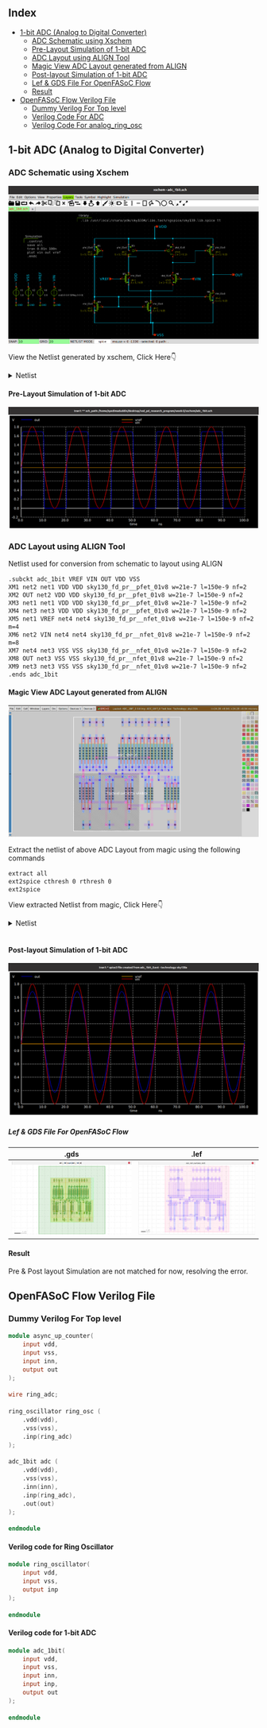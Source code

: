 ## Index
- [1-bit ADC (Analog to Digital Converter)](https://github.com/syedimaduddin/msvsd4bituc/tree/main/Week-5#1-bit-adc-analog-to-digital-converter)
    * [ADC Schematic using Xschem](https://github.com/syedimaduddin/msvsd4bituc/tree/main/Week-5#adc-schematic-using-xschem)
    * [Pre-Layout Simulation of 1-bit ADC](https://github.com/syedimaduddin/msvsd4bituc/tree/main/Week-5#pre-layout-simulation-of-1-bit-adc)
    * [ADC Layout using ALIGN Tool](https://github.com/syedimaduddin/msvsd4bituc/tree/main/Week-5#adc-layout-using-align-tool)
    * [Magic View ADC Layout generated from ALIGN](https://github.com/syedimaduddin/msvsd4bituc/tree/main/Week-5#magic-view-adc-layout-generated-from-align)
    * [Post-layout Simulation of 1-bit ADC](https://github.com/syedimaduddin/msvsd4bituc/tree/main/Week-5#post-layout-simulation-of-1-bit-adc)
    * [Lef & GDS File For OpenFASoC Flow](https://github.com/syedimaduddin/msvsd4bituc/edit/main/Week-5/README.md#lef--gds-file-for-openfasoc-flow)
    * [Result](https://github.com/syedimaduddin/msvsd4bituc/tree/main/Week-5#result)
- [OpenFASoC Flow Verilog File](https://github.com/syedimaduddin/msvsd4bituc/tree/main/Week-5#openfasoc-flow-verilog-file)
    * [Dummy Verilog For Top level](https://github.com/syedimaduddin/msvsd4bituc/tree/main/Week-5#dummy-verilog-for-top-level)
    * [Verilog Code For ADC](https://github.com/syedimaduddin/msvsd4bituc/tree/main/Week-5#verilog-code-for-adc)
    * [Verilog Code For analog_ring_osc](https://github.com/syedimaduddin/msvsd4bituc/tree/main/Week-5#verilog-code-for-analog_ring_osc)

## 1-bit ADC (Analog to Digital Converter)

### ADC Schematic using Xschem
<img src="./Images/adc_prelayout_schematic.png">

View the Netlist generated by xschem, Click Here👇
<details><summary>Netlist</summary>

```
** sch_path: /home/syedimaduddin/Desktop/VSD_PD_Research_Program/Week-5/xschem/adc_1bit.sch
**.subckt adc_1bit
XM1 net4 net2 VDD VDD sky130_fd_pr__pfet_01v8 L=0.15 W=1 nf=1 ad='int((nf+1)/2) * W/nf * 0.29' as='int((nf+2)/2) * W/nf * 0.29'
+ pd='2*int((nf+1)/2) * (W/nf + 0.29)' ps='2*int((nf+2)/2) * (W/nf + 0.29)' nrd='0.29 / W' nrs='0.29 / W'
+ sa=0 sb=0 sd=0 mult=1 m=1
XM2 out net4 VDD VDD sky130_fd_pr__pfet_01v8 L=0.15 W=1 nf=1 ad='int((nf+1)/2) * W/nf * 0.29' as='int((nf+2)/2) * W/nf * 0.29'
+ pd='2*int((nf+1)/2) * (W/nf + 0.29)' ps='2*int((nf+2)/2) * (W/nf + 0.29)' nrd='0.29 / W' nrs='0.29 / W'
+ sa=0 sb=0 sd=0 mult=1 m=1
XM3 net2 net2 VDD VDD sky130_fd_pr__pfet_01v8 L=0.15 W=1 nf=1 ad='int((nf+1)/2) * W/nf * 0.29' as='int((nf+2)/2) * W/nf * 0.29'
+ pd='2*int((nf+1)/2) * (W/nf + 0.29)' ps='2*int((nf+2)/2) * (W/nf + 0.29)' nrd='0.29 / W' nrs='0.29 / W'
+ sa=0 sb=0 sd=0 mult=1 m=1
XM4 net1 net1 VDD VDD sky130_fd_pr__pfet_01v8 L=0.15 W=1 nf=1 ad='int((nf+1)/2) * W/nf * 0.29' as='int((nf+2)/2) * W/nf * 0.29'
+ pd='2*int((nf+1)/2) * (W/nf + 0.29)' ps='2*int((nf+2)/2) * (W/nf + 0.29)' nrd='0.29 / W' nrs='0.29 / W'
+ sa=0 sb=0 sd=0 mult=1 m=1
XM5 net2 in1 net3 net3 sky130_fd_pr__nfet_01v8 L=0.15 W=1 nf=1 ad='int((nf+1)/2) * W/nf * 0.29' as='int((nf+2)/2) * W/nf * 0.29'
+ pd='2*int((nf+1)/2) * (W/nf + 0.29)' ps='2*int((nf+2)/2) * (W/nf + 0.29)' nrd='0.29 / W' nrs='0.29 / W'
+ sa=0 sb=0 sd=0 mult=1 m=1
XM6 net4 in2 net3 net3 sky130_fd_pr__nfet_01v8 L=0.15 W=1 nf=1 ad='int((nf+1)/2) * W/nf * 0.29' as='int((nf+2)/2) * W/nf * 0.29'
+ pd='2*int((nf+1)/2) * (W/nf + 0.29)' ps='2*int((nf+2)/2) * (W/nf + 0.29)' nrd='0.29 / W' nrs='0.29 / W'
+ sa=0 sb=0 sd=0 mult=1 m=1
XM7 net1 net1 GND GND sky130_fd_pr__nfet_01v8 L=0.15 W=1 nf=1 ad='int((nf+1)/2) * W/nf * 0.29' as='int((nf+2)/2) * W/nf * 0.29'
+ pd='2*int((nf+1)/2) * (W/nf + 0.29)' ps='2*int((nf+2)/2) * (W/nf + 0.29)' nrd='0.29 / W' nrs='0.29 / W'
+ sa=0 sb=0 sd=0 mult=1 m=1
XM8 net3 net1 GND GND sky130_fd_pr__nfet_01v8 L=0.15 W=1 nf=1 ad='int((nf+1)/2) * W/nf * 0.29' as='int((nf+2)/2) * W/nf * 0.29'
+ pd='2*int((nf+1)/2) * (W/nf + 0.29)' ps='2*int((nf+2)/2) * (W/nf + 0.29)' nrd='0.29 / W' nrs='0.29 / W'
+ sa=0 sb=0 sd=0 mult=1 m=1
XM9 out net1 GND GND sky130_fd_pr__nfet_01v8 L=0.15 W=1 nf=1 ad='int((nf+1)/2) * W/nf * 0.29' as='int((nf+2)/2) * W/nf * 0.29'
+ pd='2*int((nf+1)/2) * (W/nf + 0.29)' ps='2*int((nf+2)/2) * (W/nf + 0.29)' nrd='0.29 / W' nrs='0.29 / W'
+ sa=0 sb=0 sd=0 mult=1 m=1
Vdd VDD GND 1.8
.save i(vdd)
V1 in1 GND 1.2
.save i(v1)
V2 in2 GND sin(1.5 1.5 50meg 0.5n)
.save i(v2)
**** begin user architecture code
.lib /usr/local/share/pdk/sky130A/libs.tech/ngspice/sky130.lib.spice tt
.tran 4n 100n
.save all
**** end user architecture code
**.ends
.GLOBAL VDD
.GLOBAL GND
.end
```
</details>

#### Pre-Layout Simulation of 1-bit ADC
<img src="./Images/adc_prelayout_in_out_waveform.png">


### ADC Layout using ALIGN Tool
Netlist used for conversion from schematic to layout using ALIGN
```
.subckt adc_1bit VREF VIN OUT VDD VSS
XM1 net2 net1 VDD VDD sky130_fd_pr__pfet_01v8 w=21e-7 l=150e-9 nf=2
XM2 OUT net2 VDD VDD sky130_fd_pr__pfet_01v8 w=21e-7 l=150e-9 nf=2
XM3 net1 net1 VDD VDD sky130_fd_pr__pfet_01v8 w=21e-7 l=150e-9 nf=2
XM4 net3 net3 VDD VDD sky130_fd_pr__pfet_01v8 w=21e-7 l=150e-9 nf=2
XM5 net1 VREF net4 net4 sky130_fd_pr__nfet_01v8 w=21e-7 l=150e-9 nf=2 m=4
XM6 net2 VIN net4 net4 sky130_fd_pr__nfet_01v8 w=21e-7 l=150e-9 nf=2 m=8
XM7 net4 net3 VSS VSS sky130_fd_pr__nfet_01v8 w=21e-7 l=150e-9 nf=2
XM8 OUT net3 VSS VSS sky130_fd_pr__nfet_01v8 w=21e-7 l=150e-9 nf=2
XM9 net3 net3 VSS VSS sky130_fd_pr__nfet_01v8 w=21e-7 l=150e-9 nf=2
.ends adc_1bit
```

#### Magic View ADC Layout generated from ALIGN
<img src="./Images/adc_align_layout.png">


Extract the netlist of above ADC Layout from magic using the following commands

```
extract all
ext2spice cthresh 0 rthresh 0
ext2spice
```
View extracted Netlist from magic, Click Here👇
<details><summary>Netlist</summary>

```
* SPICE3 file created from ADC_1BIT_0.ext - technology: sky130A
V1 VDD GND 1.8
.save i(v1)
V2 VSS GND 0
.save i(v2)
V3 VIN GND sin(0.9 0.9 50Meg 0 0 0)
.save i(v3)
V4 VREF GND 0.9
.save i(v4)
x1 VSS VDD OUT VREF VIN adc_1bit
**** begin user architecture code
.lib /usr/local/share/pdk/sky130A/libs.tech/ngspice/sky130.lib.spice tt
.control
save all
tran 0.01n 100n
plot vin out vref
.endc
**** end user architecture code
.subckt adc_1bit VSS VDD OUT VREF VIN
X0 m1_226_1568# m1_226_1568# m1_398_728# m1_398_728# sky130_fd_pr__pfet_01v8 ad=5.88e+11p pd=4.76e+06u as=3.927e+12p ps=3.314e+07u w=2.1e+06u l=150000u
X1 m1_398_728# m1_226_1568# m1_226_1568# m1_398_728# sky130_fd_pr__pfet_01v8 ad=0p pd=0u as=0p ps=0u w=2.1e+06u l=150000u
X2 li_663_571# m1_226_1568# m1_398_728# m1_398_728# sky130_fd_pr__pfet_01v8 ad=5.88e+11p pd=4.76e+06u as=0p ps=0u w=2.1e+06u l=150000u
X3 m1_398_728# m1_226_1568# li_663_571# m1_398_728# sky130_fd_pr__pfet_01v8 ad=0p pd=0u as=0p ps=0u w=2.1e+06u l=150000u
X4 m1_1430_644# m1_1430_644# m1_398_728# m1_398_728# sky130_fd_pr__pfet_01v8 ad=5.88e+11p pd=4.76e+06u as=0p ps=0u w=2.1e+06u l=150000u
X5 m1_398_728# m1_1430_644# m1_1430_644# m1_398_728# sky130_fd_pr__pfet_01v8 ad=0p pd=0u as=0p ps=0u w=2.1e+06u l=150000u
X6 li_663_571# VIN VSUBS VSUBS sky130_fd_pr__nfet_01v8 ad=4.704e+12p pd=3.808e+07u as=1.1508e+13p ps=9.496e+07u w=2.1e+06u l=150000u
X7 VSUBS VIN li_663_571# VSUBS sky130_fd_pr__nfet_01v8 ad=0p pd=0u as=0p ps=0u w=2.1e+06u l=150000u
X8 VSUBS VIN li_663_571# VSUBS sky130_fd_pr__nfet_01v8 ad=0p pd=0u as=0p ps=0u w=2.1e+06u l=150000u
X9 li_663_571# VIN VSUBS VSUBS sky130_fd_pr__nfet_01v8 ad=0p pd=0u as=0p ps=0u w=2.1e+06u l=150000u
X10 VSUBS VIN li_663_571# VSUBS sky130_fd_pr__nfet_01v8 ad=0p pd=0u as=0p ps=0u w=2.1e+06u l=150000u
X11 VSUBS VIN li_663_571# VSUBS sky130_fd_pr__nfet_01v8 ad=0p pd=0u as=0p ps=0u w=2.1e+06u l=150000u
X12 li_663_571# VIN VSUBS VSUBS sky130_fd_pr__nfet_01v8 ad=0p pd=0u as=0p ps=0u w=2.1e+06u l=150000u
X13 li_663_571# VIN VSUBS VSUBS sky130_fd_pr__nfet_01v8 ad=0p pd=0u as=0p ps=0u w=2.1e+06u l=150000u
X14 VSUBS VIN li_663_571# VSUBS sky130_fd_pr__nfet_01v8 ad=0p pd=0u as=0p ps=0u w=2.1e+06u l=150000u
X15 li_663_571# VIN VSUBS VSUBS sky130_fd_pr__nfet_01v8 ad=0p pd=0u as=0p ps=0u w=2.1e+06u l=150000u
X16 li_663_571# VIN VSUBS VSUBS sky130_fd_pr__nfet_01v8 ad=0p pd=0u as=0p ps=0u w=2.1e+06u l=150000u
X17 VSUBS VIN li_663_571# VSUBS sky130_fd_pr__nfet_01v8 ad=0p pd=0u as=0p ps=0u w=2.1e+06u l=150000u
X18 VSUBS VIN li_663_571# VSUBS sky130_fd_pr__nfet_01v8 ad=0p pd=0u as=0p ps=0u w=2.1e+06u l=150000u
X19 VSUBS VIN li_663_571# VSUBS sky130_fd_pr__nfet_01v8 ad=0p pd=0u as=0p ps=0u w=2.1e+06u l=150000u
X20 li_663_571# VIN VSUBS VSUBS sky130_fd_pr__nfet_01v8 ad=0p pd=0u as=0p ps=0u w=2.1e+06u l=150000u
X21 li_663_571# VIN VSUBS VSUBS sky130_fd_pr__nfet_01v8 ad=0p pd=0u as=0p ps=0u w=2.1e+06u l=150000u
X22 OUT m1_1430_644# VSUBS VSUBS sky130_fd_pr__nfet_01v8 ad=5.88e+11p pd=4.76e+06u as=0p ps=0u w=2.1e+06u l=150000u
X23 VSUBS m1_1430_644# OUT VSUBS sky130_fd_pr__nfet_01v8 ad=0p pd=0u as=0p ps=0u w=2.1e+06u l=150000u
X24 m1_1430_644# m1_1430_644# VSUBS VSUBS sky130_fd_pr__nfet_01v8 ad=5.88e+11p pd=4.76e+06u as=0p ps=0u w=2.1e+06u l=150000u
X25 VSUBS m1_1430_644# m1_1430_644# VSUBS sky130_fd_pr__nfet_01v8 ad=0p pd=0u as=0p ps=0u w=2.1e+06u l=150000u
X26 VSUBS m1_1430_644# VSUBS VSUBS sky130_fd_pr__nfet_01v8 ad=0p pd=0u as=0p ps=0u w=2.1e+06u l=150000u
X27 VSUBS m1_1430_644# VSUBS VSUBS sky130_fd_pr__nfet_01v8 ad=0p pd=0u as=0p ps=0u w=2.1e+06u l=150000u
X28 m1_226_1568# NMOS_S_4702537_X4_Y1_1679068307_0/a_200_252# VSUBS VSUBS sky130_fd_pr__nfet_01v8 ad=2.352e+12p pd=1.904e+07u as=0p ps=0u w=2.1e+06u l=150000u
X29 m1_226_1568# NMOS_S_4702537_X4_Y1_1679068307_0/a_200_252# VSUBS VSUBS sky130_fd_pr__nfet_01v8 ad=0p pd=0u as=0p ps=0u w=2.1e+06u l=150000u
X30 VSUBS NMOS_S_4702537_X4_Y1_1679068307_0/a_200_252# m1_226_1568# VSUBS sky130_fd_pr__nfet_01v8 ad=0p pd=0u as=0p ps=0u w=2.1e+06u l=150000u
X31 VSUBS NMOS_S_4702537_X4_Y1_1679068307_0/a_200_252# m1_226_1568# VSUBS sky130_fd_pr__nfet_01v8 ad=0p pd=0u as=0p ps=0u w=2.1e+06u l=150000u
X32 m1_226_1568# NMOS_S_4702537_X4_Y1_1679068307_0/a_200_252# VSUBS VSUBS sky130_fd_pr__nfet_01v8 ad=0p pd=0u as=0p ps=0u w=2.1e+06u l=150000u
X33 m1_226_1568# NMOS_S_4702537_X4_Y1_1679068307_0/a_200_252# VSUBS VSUBS sky130_fd_pr__nfet_01v8 ad=0p pd=0u as=0p ps=0u w=2.1e+06u l=150000u
X34 VSUBS NMOS_S_4702537_X4_Y1_1679068307_0/a_200_252# m1_226_1568# VSUBS sky130_fd_pr__nfet_01v8 ad=0p pd=0u as=0p ps=0u w=2.1e+06u l=150000u
X35 VSUBS NMOS_S_4702537_X4_Y1_1679068307_0/a_200_252# m1_226_1568# VSUBS sky130_fd_pr__nfet_01v8 ad=0p pd=0u as=0p ps=0u w=2.1e+06u l=150000u
X36 OUT li_663_571# m1_398_728# m1_398_728# sky130_fd_pr__pfet_01v8 ad=5.88e+11p pd=4.76e+06u as=0p ps=0u w=2.1e+06u l=150000u
X37 m1_398_728# li_663_571# OUT m1_398_728# sky130_fd_pr__pfet_01v8 ad=0p pd=0u as=0p ps=0u w=2.1e+06u l=150000u
C0 VREF VSS 0.02fF
C1 m1_226_1568# VDD 0.19fF
C2 li_663_571# VSUBS 0.10fF
C3 VSUBS m1_398_728# 0.00fF
C4 m1_1430_644# m1_226_1568# 0.01fF
C5 OUT li_663_571# 0.68fF
C6 OUT m1_398_728# 0.80fF
C7 OUT VIN 0.00fF
C8 m1_226_1568# VSS 0.09fF
C9 VREF m1_226_1568# 0.01fF
C10 li_663_571# VDD 1.54fF
C11 VDD VIN 0.01fF
C12 m1_1430_644# li_663_571# 0.14fF
C13 m1_1430_644# m1_398_728# 1.90fF
C14 m1_1430_644# VIN 0.01fF
C15 OUT VSUBS 0.10fF
C16 li_663_571# VSS 0.62fF
C17 VREF li_663_571# 0.00fF
C18 VSS VIN 0.14fF
C19 VREF VIN 0.03fF
C20 OUT VDD 0.33fF
C21 m1_1430_644# VSUBS 0.85fF
C22 OUT m1_1430_644# 0.37fF
C23 li_663_571# m1_226_1568# 0.45fF
C24 m1_226_1568# m1_398_728# 2.07fF
C25 OUT VSS 0.01fF
C26 m1_1430_644# VDD 0.37fF
C27 m1_226_1568# NMOS_S_4702537_X4_Y1_1679068307_0/a_200_252# 0.35fF
C28 li_663_571# m1_398_728# 1.77fF
C29 li_663_571# VIN 0.73fF
C30 VSS VDD 0.31fF
C31 VREF VDD 0.02fF
C32 m1_1430_644# VSS 0.28fF
C33 OUT m1_226_1568# 0.00fF
.ends
```
</details>

<br>

#### Post-layout Simulation of 1-bit ADC
<img src="./Images/adc_postlayout_in-out_waveform.png">

##### Lef & GDS File For OpenFASoC Flow
|.gds|.lef|
|-|-|
|<img src="./Images/adc_align_gds.png">| <img src="./Images/adc_align_lef.png">|



#### Result 
Pre & Post layout Simulation are not matched for now, resolving the error.

## OpenFASoC Flow Verilog File

### Dummy Verilog For Top level
```verilog
module async_up_counter(
    input vdd,
    input vss,
    input inn,
    output out
);

wire ring_adc;

ring_oscillator ring_osc (
    .vdd(vdd),
    .vss(vss),
    .inp(ring_adc)
);

adc_1bit adc (
    .vdd(vdd),
    .vss(vss),
    .inn(inn),
    .inp(ring_adc),
    .out(out)
);

endmodule
```

#### Verilog code for Ring Oscillator
```verilog
module ring_oscillator(
    input vdd,
    input vss,
    output inp
);

endmodule
```

#### Verilog code for 1-bit ADC
```verilog
module adc_1bit(
    input vdd,
    input vss,
    input inn,
    input inp,
    output out
);

endmodule
```

